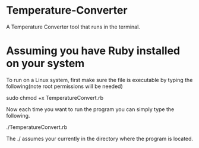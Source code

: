 Temperature-Converter
=====================

A Temperature Converter tool that runs in the terminal.


Assuming you have Ruby installed on your system
=====================
To run on a Linux system, first make sure the file is executable by typing the following(note root permissions will be needed)

sudo chmod +x TemperatureConvert.rb

Now each time you want to run the program you can simply type the following. 

./TemperatureConvert.rb 

The ./ assumes your currently in the directory where the program is located.
